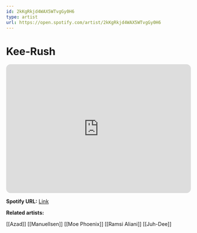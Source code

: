 ```yaml
---
id: 2kKgRkjd4WAX5WTvgGy0H6
type: artist
url: https://open.spotify.com/artist/2kKgRkjd4WAX5WTvgGy0H6
---
```

# Kee-Rush

<iframe style="border-radius:12px" src="https://open.spotify.com/embed/artist/2kKgRkjd4WAX5WTvgGy0H6" width="100%" height="352" frameBorder="0" allowfullscreen="" allow="autoplay; clipboard-write; encrypted-media; fullscreen; picture-in-picture" loading="lazy"></iframe>

**Spotify URL:** [Link](https://open.spotify.com/artist/2kKgRkjd4WAX5WTvgGy0H6)

**Related artists:**

[[Azad]]
[[Manuellsen]]
[[Moe Phoenix]]
[[Ramsi Aliani]]
[[Juh-Dee]]
